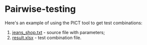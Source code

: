 # Pairwise-testing
Here's an example of using the PICT tool to get test combinations:
 1) [jeans_shop.txt](https://github.com/anna1799/Pairwise-testing-/blob/master/jeans_shop.txt) - source file with parameters;
 2) [result.xlsx](https://github.com/anna1799/Pairwise-testing-/blob/master/result.xlsx) - test combination file.
